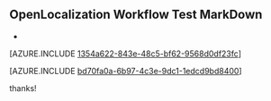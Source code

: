 ## OpenLocalization Workflow Test MarkDown
* 

[AZURE.INCLUDE [1354a622-843e-48c5-bf62-9568d0df23fc](calleeMd1.md)]



[AZURE.INCLUDE [bd70fa0a-6b97-4c3e-9dc1-1edcd9bd8400](calleeMd2.md)]

 
thanks!